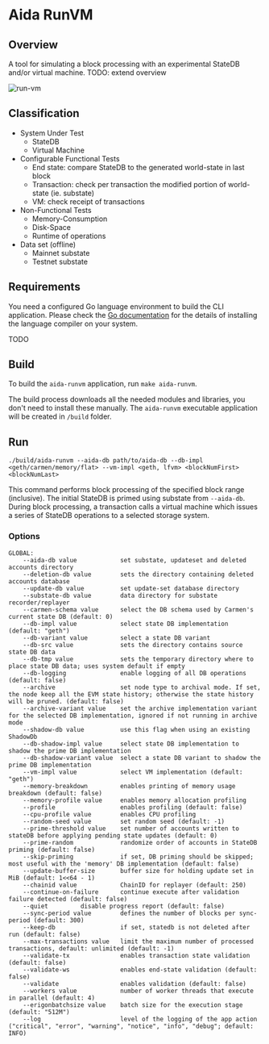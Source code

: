 # Aida RunVM
## Overview
A tool for simulating a block processing with an experimental StateDB and/or virtual machine. TODO: extend overview

![run-vm](https://github.com/Fantom-foundation/Aida/assets/40288710/93ca0824-f2cf-4743-ab88-9f72c38f42e8)

## Classification
* System Under Test
    * StateDB
    * Virtual Machine
* Configurable Functional Tests
    * End state: compare StateDB to the generated world-state in last block
    * Transaction: check per transaction the modified portion of world-state (ie. substate)
    * VM: check receipt of transactions
* Non-Functional Tests
    * Memory-Consumption
    * Disk-Space
    * Runtime of operations
* Data set (offline)
    * Mainnet substate
    * Testnet substate

## Requirements
You need a configured Go language environment to build the CLI application.
Please check the [Go documentation](https://go.dev)
for the details of installing the language compiler on your system.

TODO

## Build
To build the `aida-runvm` application, run `make aida-runvm`.

The build process downloads all the needed modules and libraries, you don't need to install these manually.
The `aida-runvm` executable application will be created in `/build` folder.

## Run
```
./build/aida-runvm --aida-db path/to/aida-db --db-impl <geth/carmen/memory/flat> --vm-impl <geth, lfvm> <blockNumFirst> <blockNumLast>
```
This command performs block processing of the specified block range (inclusive). The initial StateDB is primed using substate from `--aida-db`. During block processing, a transaction calls a virtual machine which issues a series of StateDB operations to a selected storage system.

### Options
```
GLOBAL:
    --aida-db value            set substate, updateset and deleted accounts directory
    --deletion-db value        sets the directory containing deleted accounts database
    --update-db value          set update-set database directory
    --substate-db value        data directory for substate recorder/replayer
    --carmen-schema value      select the DB schema used by Carmen's current state DB (default: 0)
    --db-impl value            select state DB implementation (default: "geth")
    --db-variant value         select a state DB variant
    --db-src value             sets the directory contains source state DB data
    --db-tmp value             sets the temporary directory where to place state DB data; uses system default if empty
    --db-logging               enable logging of all DB operations (default: false)
    --archive                  set node type to archival mode. If set, the node keep all the EVM state history; otherwise the state history will be pruned. (default: false)
    --archive-variant value    set the archive implementation variant for the selected DB implementation, ignored if not running in archive mode
    --shadow-db value          use this flag when using an existing ShadowDb
    --db-shadow-impl value     select state DB implementation to shadow the prime DB implementation
    --db-shadow-variant value  select a state DB variant to shadow the prime DB implementation
    --vm-impl value            select VM implementation (default: "geth")
    --memory-breakdown         enables printing of memory usage breakdown (default: false)
    --memory-profile value     enables memory allocation profiling
    --profile                  enables profiling (default: false)
    --cpu-profile value        enables CPU profiling
    --random-seed value        set random seed (default: -1)
    --prime-threshold value    set number of accounts written to stateDB before applying pending state updates (default: 0)
    --prime-random             randomize order of accounts in StateDB priming (default: false)
    --skip-priming             if set, DB priming should be skipped; most useful with the 'memory' DB implementation (default: false)
    --update-buffer-size       buffer size for holding update set in MiB (default: 1<<64 - 1)
    --chainid value            ChainID for replayer (default: 250)
    --continue-on-failure      continue execute after validation failure detected (default: false)
    --quiet         disable progress report (default: false)
    --sync-period value        defines the number of blocks per sync-period (default: 300)
    --keep-db                  if set, statedb is not deleted after run (default: false)
    --max-transactions value   limit the maximum number of processed transactions, default: unlimited (default: -1)
    --validate-tx              enables transaction state validation (default: false)
    --validate-ws              enables end-state validation (default: false)
    --validate                 enables validation (default: false)
    --workers value            number of worker threads that execute in parallel (default: 4)
    --erigonbatchsize value    batch size for the execution stage (default: "512M")
    --log                      level of the logging of the app action ("critical", "error", "warning", "notice", "info", "debug"; default: INFO)
```